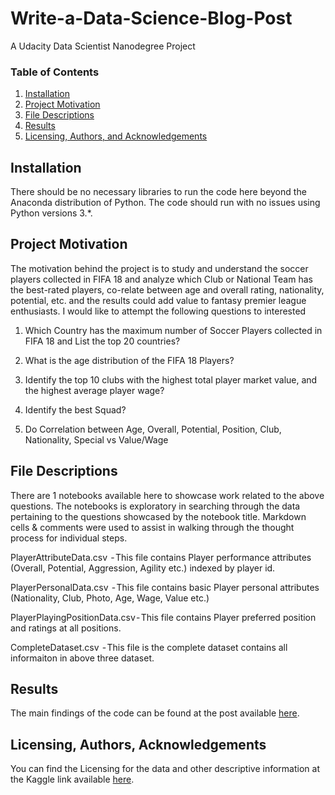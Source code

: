 # Write-a-Data-Science-Blog-Post
A Udacity Data Scientist Nanodegree Project

### Table of Contents

1. [Installation](#installation)
2. [Project Motivation](#motivation)
3. [File Descriptions](#files)
4. [Results](#results)
5. [Licensing, Authors, and Acknowledgements](#licensing)

## Installation <a name="installation"></a>

There should be no necessary libraries to run the code here beyond the Anaconda distribution of Python.  The code should run with no issues using Python versions 3.*.

## Project Motivation<a name="motivation"></a>

The motivation behind the project is to study and understand the soccer players collected in FIFA 18 and analyze which Club or National Team has the best-rated players, co-relate between age and overall rating, nationality, potential, etc. and the results could add value to fantasy premier league enthusiasts. I would like to attempt the following questions to interested

1. Which Country has the maximum number of Soccer Players collected in FIFA 18 and List the top 20 countries?

2. What is the age distribution of the FIFA 18 Players?

3. Identify the top 10 clubs with the highest total player market value, and the highest average player wage?

4. Identify the best Squad?

5. Do Correlation between Age, Overall, Potential, Position, Club, Nationality, Special vs Value/Wage



## File Descriptions <a name="files"></a>

There are 1 notebooks available here to showcase work related to the above questions. The notebooks is exploratory in searching through the data pertaining to the questions showcased by the notebook title. Markdown cells & comments were used to assist in walking through the thought process for individual steps.

PlayerAttributeData.csv       - This file contains Player performance attributes (Overall, Potential, Aggression, Agility etc.) indexed by player id.

PlayerPersonalData.csv        - This file contains basic Player personal attributes (Nationality, Club, Photo, Age, Wage, Value etc.)

PlayerPlayingPositionData.csv - This file contains Player preferred position and ratings at all positions.

CompleteDataset.csv           - This file is the complete dataset contains all informaiton in above three dataset.


## Results<a name="results"></a>

The main findings of the code can be found at the post available [here](https://medium.com/fifa-18-a-data-driven-approach-to-identify-best/fifa-18-applying-simple-ml-algorithm-approach-to-identify-best-quad-d283420e4e12).

## Licensing, Authors, Acknowledgements<a name="licensing"></a>
You can find the Licensing for the data and other descriptive information at the Kaggle link available [here](https://www.kaggle.com/thec03u5/fifa-18-demo-player-dataset).
